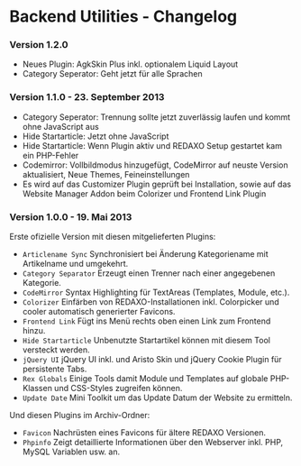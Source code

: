 Backend Utilities - Changelog
=============================

### Version 1.2.0

* Neues Plugin: AgkSkin Plus inkl. optionalem Liquid Layout
* Category Seperator: Geht jetzt für alle Sprachen

### Version 1.1.0 - 23. September 2013

* Category Seperator: Trennung sollte jetzt zuverlässig laufen und kommt ohne JavaScript aus 
* Hide Startarticle: Jetzt ohne JavaScript
* Hide Startarticle: Wenn Plugin aktiv und REDAXO Setup gestartet kam ein PHP-Fehler
* Codemirror: Vollbildmodus hinzugefügt, CodeMirror auf neuste Version aktualisiert, Neue Themes, Feineinstellungen
* Es wird auf das Customizer Plugin geprüft bei Installation, sowie auf das Website Manager Addon beim Colorizer und Frontend Link Plugin

### Version 1.0.0 - 19. Mai 2013

Erste ofizielle Version mit diesen mitgelieferten Plugins:

* `Articlename Sync` Synchronisiert bei Änderung Kategoriename mit Artikelname und umgekehrt.
* `Category Separator` Erzeugt einen Trenner nach einer angegebenen Kategorie.
* `CodeMirror` Syntax Highlighting für TextAreas (Templates, Module, etc.).
* `Colorizer` Einfärben von REDAXO-Installationen inkl. Colorpicker und cooler automatisch generierter Favicons. 
* `Frontend Link` Fügt ins Menü rechts oben einen Link zum Frontend hinzu.
* `Hide Startarticle` Unbenutzte Startartikel können mit diesem Tool versteckt werden.
* `jQuery UI` jQuery UI inkl. und Aristo Skin und jQuery Cookie Plugin für persistente Tabs.
* `Rex Globals` Einige Tools damit Module und Templates auf globale PHP-Klassen und CSS-Styles zugreifen können.
* `Update Date` Mini Toolkit um das Update Datum der Website zu ermitteln.

Und diesen Plugins im Archiv-Ordner:

* `Favicon` Nachrüsten eines Favicons für ältere REDAXO Versionen.
* `Phpinfo` Zeigt detaillierte Informationen über den Webserver inkl. PHP, MySQL Variablen usw. an.
